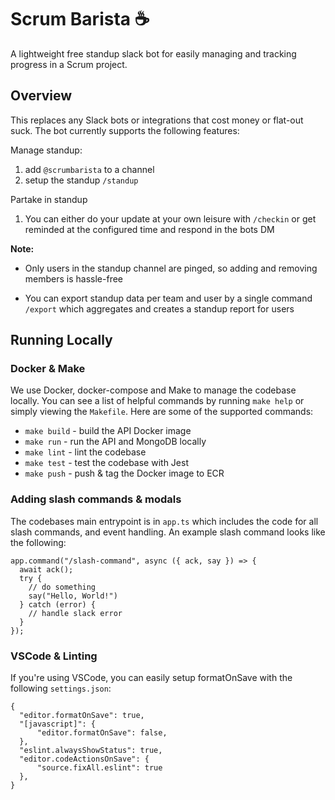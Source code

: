# Scrum Barista ☕

A lightweight free standup slack bot for easily managing and tracking progress in a Scrum project.

## Overview

This replaces any Slack bots or integrations that cost money or flat-out suck. The bot currently supports the following features:

Manage standup:

1. add `@scrumbarista` to a channel
2. setup the standup `/standup`

Partake in standup

1. You can either do your update at your own leisure with `/checkin` or get reminded at the configured time and respond in the bots DM

**Note:**

- Only users in the standup channel are pinged, so adding and removing members is hassle-free

- You can export standup data per team and user by a single command `/export` which aggregates and creates a standup report for users

## Running Locally

### Docker & Make

We use Docker, docker-compose and Make to manage the codebase locally. You can see a list of helpful commands by running `make help` or simply viewing the `Makefile`. Here are some of the supported commands:

- `make build` - build the API Docker image
- `make run` - run the API and MongoDB locally
- `make lint` - lint the codebase
- `make test` - test the codebase with Jest
- `make push` - push & tag the Docker image to ECR

### Adding slash commands & modals

The codebases main entrypoint is in `app.ts` which includes the code for all slash commands, and event handling. An example slash command looks like the following:

```
app.command("/slash-command", async ({ ack, say }) => {
  await ack();
  try {
    // do something
    say("Hello, World!")
  } catch (error) {
    // handle slack error
  }
});
```

### VSCode & Linting

If you're using VSCode, you can easily setup formatOnSave with the following `settings.json`:

```
{
  "editor.formatOnSave": true,
  "[javascript]": {
      "editor.formatOnSave": false,
  },
  "eslint.alwaysShowStatus": true,
  "editor.codeActionsOnSave": {
      "source.fixAll.eslint": true
  },
}

```
